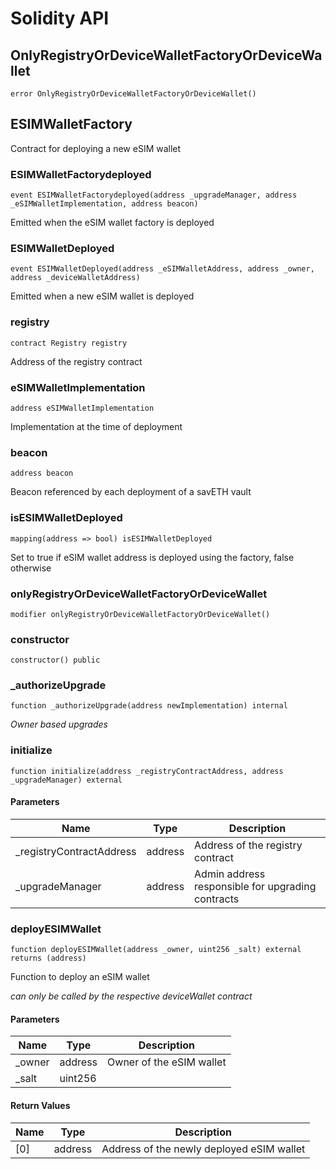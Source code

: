 # Solidity API

## OnlyRegistryOrDeviceWalletFactoryOrDeviceWallet

```solidity
error OnlyRegistryOrDeviceWalletFactoryOrDeviceWallet()
```

## ESIMWalletFactory

Contract for deploying a new eSIM wallet

### ESIMWalletFactorydeployed

```solidity
event ESIMWalletFactorydeployed(address _upgradeManager, address _eSIMWalletImplementation, address beacon)
```

Emitted when the eSIM wallet factory is deployed

### ESIMWalletDeployed

```solidity
event ESIMWalletDeployed(address _eSIMWalletAddress, address _owner, address _deviceWalletAddress)
```

Emitted when a new eSIM wallet is deployed

### registry

```solidity
contract Registry registry
```

Address of the registry contract

### eSIMWalletImplementation

```solidity
address eSIMWalletImplementation
```

Implementation at the time of deployment

### beacon

```solidity
address beacon
```

Beacon referenced by each deployment of a savETH vault

### isESIMWalletDeployed

```solidity
mapping(address => bool) isESIMWalletDeployed
```

Set to true if eSIM wallet address is deployed using the factory, false otherwise

### onlyRegistryOrDeviceWalletFactoryOrDeviceWallet

```solidity
modifier onlyRegistryOrDeviceWalletFactoryOrDeviceWallet()
```

### constructor

```solidity
constructor() public
```

### _authorizeUpgrade

```solidity
function _authorizeUpgrade(address newImplementation) internal
```

_Owner based upgrades_

### initialize

```solidity
function initialize(address _registryContractAddress, address _upgradeManager) external
```

#### Parameters

| Name | Type | Description |
| ---- | ---- | ----------- |
| _registryContractAddress | address | Address of the registry contract |
| _upgradeManager | address | Admin address responsible for upgrading contracts |

### deployESIMWallet

```solidity
function deployESIMWallet(address _owner, uint256 _salt) external returns (address)
```

Function to deploy an eSIM wallet

_can only be called by the respective deviceWallet contract_

#### Parameters

| Name | Type | Description |
| ---- | ---- | ----------- |
| _owner | address | Owner of the eSIM wallet |
| _salt | uint256 |  |

#### Return Values

| Name | Type | Description |
| ---- | ---- | ----------- |
| [0] | address | Address of the newly deployed eSIM wallet |

